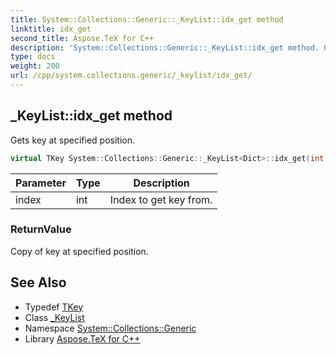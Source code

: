 ```yaml
---
title: System::Collections::Generic::_KeyList::idx_get method
linktitle: idx_get
second_title: Aspose.TeX for C++
description: 'System::Collections::Generic::_KeyList::idx_get method. Gets key at specified position in C++.'
type: docs
weight: 200
url: /cpp/system.collections.generic/_keylist/idx_get/
---
```

## _KeyList::idx_get method


Gets key at specified position.

```cpp
virtual TKey System::Collections::Generic::_KeyList<Dict>::idx_get(int index) const override
```


| Parameter | Type | Description |
| --- | --- | --- |
| index | int | Index to get key from. |

### ReturnValue

Copy of key at specified position.

## See Also

* Typedef [TKey](../tkey/)
* Class [_KeyList](../)
* Namespace [System::Collections::Generic](../../)
* Library [Aspose.TeX for C++](../../../)
